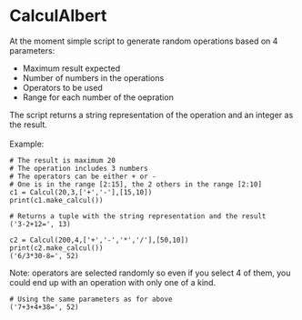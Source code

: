 # CalculAlbert
At the moment simple script to generate random operations based on 4 parameters:
- Maximum result expected
- Number of numbers in the operations
- Operators to be used
- Range for each number of the oepration

The script returns a string representation of the operation and an integer as the result.<br>
<br>
Example:
```
# The result is maximum 20
# The operation includes 3 numbers
# The operators can be either + or -
# One is in the range [2:15], the 2 others in the range [2:10]
c1 = Calcul(20,3,['+','-'],[15,10])
print(c1.make_calcul())
```
```
# Returns a tuple with the string representation and the result
('3-2+12=', 13)
```

```
c2 = Calcul(200,4,['+','-','*','/'],[50,10])
print(c2.make_calcul())
('6/3*30-8=', 52)
```
Note: operators are selected randomly so even if you select 4 of them, you could end up with an operation with only one of a kind.
```
# Using the same parameters as for above
('7+3+4+38=', 52)
```
